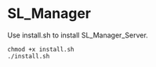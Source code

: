 # SL_Manager

Use install.sh to install SL_Manager_Server.

```
chmod +x install.sh
./install.sh
```
